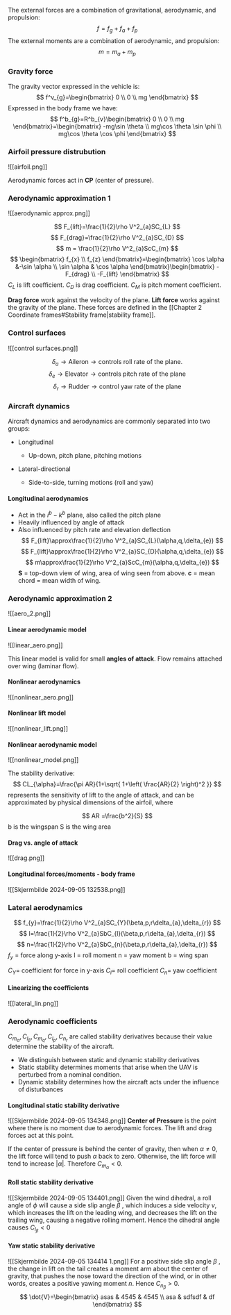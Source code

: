 The external forces are a combination of gravitational, aerodynamic, and propulsion:
$$
f = f_{g}+f_{a}+f_{p}
$$
The external moments are a combination of aerodynamic, and propulsion:
$$
m = m_{a}+m_{p}
$$
### Gravity force

The gravity vector expressed in the vehicle is:
$$
f^v_{g}=\begin{bmatrix}
0 \\
0 \\
mg 
\end{bmatrix}
$$
Expressed in the body frame we have:
$$
f^b_{g}=R^b_{v}\begin{bmatrix}
0 \\
0 \\
mg
\end{bmatrix}=\begin{bmatrix}
-mg\sin \theta \\
mg\cos \theta \sin \phi \\
mg\cos \theta \cos \phi 
\end{bmatrix}
$$
### Airfoil pressure distrubution
![[airfoil.png]]

Aerodynamic forces act in **CP** (center of pressure).

### Aerodynamic approximation 1
![[aerodynamic approx.png]]

$$
F_{lift}=\frac{1}{2}\rho V^2_{a}SC_{L}
$$
$$
F_{drag}=\frac{1}{2}\rho V^2_{a}SC_{D}
$$
$$
m = \frac{1}{2}\rho V^2_{a}ScC_{m}
$$
$$
\begin{bmatrix}
f_{x} \\
f_{z}
\end{bmatrix}=\begin{bmatrix}
\cos \alpha &-\sin \alpha \\
\sin \alpha  & \cos \alpha
\end{bmatrix}\begin{bmatrix}
-F_{drag} \\
-F_{lift}
\end{bmatrix}
$$
$C_{L}$ is lift coefficient.
$C_{D}$ is drag coefficient.
$C_{M}$ is pitch moment coefficient.

**Drag force** work against the velocity of the plane.
**Lift force** works against the gravity of the plane.
These forces are defined in the [[Chapter 2 Coordinate frames#Stability frame|stability frame]].

### Control surfaces
![[control surfaces.png]]

$$
\delta_{a} \to \text{Aileron} \to \text{controls roll rate of the plane.}
$$
$$
\delta_{e} \to \text{Elevator}\to \text{controls pitch rate of the plane}
$$
$$
\delta_{r}\to \text{Rudder}\to \text{control yaw rate of the plane}
$$
### Aircraft dynamics

Aircraft dynamics and aerodynamics are commonly separated into two groups:

-  Longitudinal 
	-  Up-down, pitch plane, pitching motions 

-  Lateral-directional 
	-  Side-to-side, turning motions (roll and yaw)

#### Longitudinal aerodynamics

- Act in the $i^b-k^b$ plane, also called the pitch plane
- Heavily influenced by angle of attack
- Also influenced by pitch rate and elevation deflection
$$
F_{lift}\approx\frac{1}{2}\rho V^2_{a}SC_{L}(\alpha,q,\delta_{e})
$$
$$
F_{lift}\approx\frac{1}{2}\rho V^2_{a}SC_{D}(\alpha,q,\delta_{e})
$$
$$
m\approx\frac{1}{2}\rho V^2_{a}ScC_{m}(\alpha,q,\delta_{e})
$$
**S** = top-down view of wing, area of wing seen from above.
**c** = mean chord = mean width of wing.


### Aerodynamic approximation 2
![[aero_2.png]]

#### Linear aerodynamic model
![[linear_aero.png]]

This linear model is valid for small **angles of attack**.
Flow remains attached over wing (laminar flow).

#### Nonlinear aerodynamics
![[nonlinear_aero.png]]

#### Nonlinear lift model
![[nonlinear_lift.png]]

#### Nonlinear aerodynamic model
![[nonlinear_model.png]]

The stability derivative: 
$$
CL_{\alpha}=\frac{\pi AR}{1+\sqrt{ 1+\left( \frac{AR}{2} \right)^2 }}
$$
represents the sensitivity of lift to the angle of attack, and can be approximated by physical dimensions of the airfoil, where

$$
AR =\frac{b^2}{S}
$$
b is the wingspan
S is the wing area

#### Drag vs. angle of attack
![[drag.png]]

#### Longitudinal forces/moments - body frame
![[Skjermbilde 2024-09-05 132538.png]]

### Lateral aerodynamics
$$
f_{y}=\frac{1}{2}\rho V^2_{a}SC_{Y}(\beta,p,r\delta_{a},\delta_{r})
$$
$$
l=\frac{1}{2}\rho V^2_{a}SbC_{l}(\beta,p,r\delta_{a},\delta_{r})
$$
$$
n=\frac{1}{2}\rho V^2_{a}SbC_{n}(\beta,p,r\delta_{a},\delta_{r})
$$
$f_{y}$ = force along y-axis
l = roll moment
n = yaw moment
b = wing span

$C_{Y}=$ coefficient for force in y-axis
$C_{l}=$ roll coefficient
$C_{n}=$ yaw coefficient 

#### Linearizing the coefficients
![[lateral_lin.png]]

### Aerodynamic coefficients
$C_{m_{\alpha}},C_{l_{\beta}},C_{m_{q}},C_{l_{p}},C_{n_{r}}$ are called stability derivatives because their value determine the stability of the aircraft.

- We distinguish between static and dynamic stability derivatives 
- Static stability determines moments that arise when the UAV is perturbed from a nominal condition. 
- Dynamic stability determines how the aircraft acts under the influence of disturbances

#### Longitudinal static stability derivative
![[Skjermbilde 2024-09-05 134348.png]]
**Center of Pressure** is the point where there is no moment due to aerodynamic forces. The lift and drag forces act at this point.

If the center of pressure is behind the center of gravity, then when $\alpha \neq 0$, the lift force will tend to push $\alpha$ back to zero. Otherwise, the lift force will tend to increase |$\alpha$|. Therefore $C_{m_{\alpha}}<0$.

#### Roll static stability derivative
![[Skjermbilde 2024-09-05 134401.png]]
Given the wind dihedral, a roll angle of $\phi$ will cause a side slip angle $\beta$ , which induces a side velocity $v$, which increases the lift on the leading wing, and decreases the lift on the trailing wing, causing a negative rolling moment. Hence the dihedral angle causes $C_{l_{\beta}}<0$

#### Yaw static stability derivative
![[Skjermbilde 2024-09-05 134414 1.png]]
For a positive side slip angle $\beta$ , the change in lift on the tail creates a moment arm about the center of gravity, that pushes the nose toward the direction of the wind, or in other words, creates a positive yawing moment $n$. Hence $C_{n_{\beta}}>0$.
$$
\dot{V}=\begin{bmatrix}
asas & 4545 & 4545 \\
asa & sdfsdf & df 
\end{bmatrix}
$$
